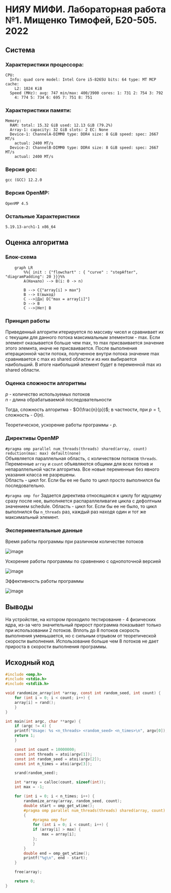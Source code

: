 # НИЯУ МИФИ. Лабораторная работа №1. Мищенко Тимофей, Б20-505. 2022

## Система

### Характеристики процессора:
```
CPU:
  Info: quad core model: Intel Core i5-8265U bits: 64 type: MT MCP cache:
    L2: 1024 KiB
  Speed (MHz): avg: 747 min/max: 400/3900 cores: 1: 731 2: 754 3: 792
    4: 774 5: 734 6: 695 7: 751 8: 751
```

### Характеристики памяти:
```
Memory:
  RAM: total: 15.32 GiB used: 12.13 GiB (79.2%)
  Array-1: capacity: 32 GiB slots: 2 EC: None
  Device-1: ChannelA-DIMM0 type: DDR4 size: 8 GiB speed: spec: 2667 MT/s
    actual: 2400 MT/s
  Device-2: ChannelB-DIMM0 type: DDR4 size: 8 GiB speed: spec: 2667 MT/s
    actual: 2400 MT/s
```

### Версия gcc:
```
gcc (GCC) 12.2.0
```

### Версия OpenMP:
```
OpenMP 4.5
```

### Остальные Характеристики
```
5.19.13-arch1-1 x86_64
```

## Оценка алгоритма

### Блок-схема

```mermaid
    graph LR
        %%{ init : {"flowchart" : { "curve" : "stepAfter", "diagramPadding": 20 }}}%%
        A(Начало) --> B(i: 0 -> n)
        
        B --> C{"array[i] > max"}
        B --> E(выход)
        C -->|Да| D["max = array[i]"]
        D --> B
        C -->|Нет| B
```

### Принцип работы
Приведенный алгоритм итерируется по массиву чисел и сравнивает их с текущим для данного потока 
максимальным элементом - max. Если элемент оказывается больше чем max, то max присваивается значение
этого элемнта, иначе не присваивается. После выполнения итерационной части потока,
полученное внутри потока значение max сравнивается с max из shared области и из них
выбирается наибольший. В итоге наибольший элемент будет в переменной max из shared области. 

### Оценка сложности алгоритмы

$p$ - количество используемых потоков  
$n$ - длина обрабатываемой последовательности

Тогда, сложность алгоритма - $O(\frac{n}{p})$; в частности, при $p = 1$, сложность - $O(n)$.

Теоретическое, ускорение работы программы - $p$.

### Директивы OpenMP
`#pragma omp parallel num_threads(threads) shared(array, count) reduction(max: max) default(none)`  
Объявляется параллельная область, с количеством потоков `threads`. Переменные `array` и `count`
объявляются общими для всех потокв и непараллельной части алгоритма. Все новые переменные без явного
указания класса не разрешены.  
Область - цикл for.
Если бы ее не было то цикл просто выполнился бы последовательно.

`#pragma omp for`
Задается директива относящаяся к циклу for идущему сразу после нее, выполняется распараллеливагие цикла с дефолтным значением schedule.
Область - цикл for.
Если бы ее не было, то цикл выполнился бы `n_threads` раз, каждый раз находя один и тот же максимальный элемент.

### Экспериментальные данные

Время работы программы при различном количестве потоков

![image](target/threads.png)

Ускорение работы программы по сравнению с однопоточной версией

![image](target/acceleration.png)

Эффективность работы программы

![image](target/efficiency.png)

## Выводы
На устройстве, на котором проходило тестирование - 4 физических ядра, из-за чего значительный
прирост программа показывает только при использовании 2 потоков. Вплоть до 8 потоков скорость выполнения
уменьшается, но с сильным отрывом от теоретической скорости выполнения. Использование больше чем 8 потоков 
не дает прироста в скорости выполнения программы.

## Исходный код

```c 
#include <omp.h>
#include <stdio.h>
#include <stdlib.h>

void randomize_array(int *array, const int random_seed, int count) {
    for (int i = 0; i < count; i++) {
	array[i] = rand();
    }
}

int main(int argc, char **argv) {
    if (argc != 4) {
	printf("Usage: %s <n_threads> <random_seed> <n_times>\n", argv[0]);
	return 1;
    }

    const int count = 10000000;
    const int threads = atoi(argv[1]);
    const int random_seed = atoi(argv[2]);
    const int n_times = atoi(argv[3]);

    srand(random_seed);

    int *array = calloc(count, sizeof(int));
    int max = -1;

    for (int i = 0; i < n_times; i++) {
        randomize_array(array, random_seed, count);
        double start = omp_get_wtime();
        #pragma omp parallel num_threads(threads) shared(array, count) reduction(max: max) default(none)
        {
            #pragma omp for
            for (int i = 0; i < count; i++) {
            if (array[i] > max) {
                max = array[i];
            };
            }
        }
        double end = omp_get_wtime();
        printf("%g\n", end - start);
    }

    free(array);

    return 0;
}
```
